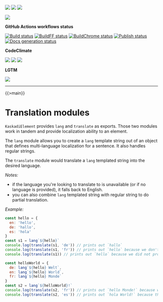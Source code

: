![](https://img.shields.io/github/package-json/v/kaskadi/template-kaskadi-element)
![](https://img.shields.io/badge/code--style-standard-blue)
![](https://img.shields.io/github/license/kaskadi/template-kaskadi-element?color=blue)

[![](https://img.shields.io/badge/live-example-orange)](https://cdn.klimapartner.net/modules/%40kaskadi/template-kaskadi-element/example/index.html)

**GitHub Actions workflows status**

[![Build status](https://img.shields.io/github/workflow/status/kaskadi/template-kaskadi-element/build?label=build&logo=mocha)](https://github.com/kaskadi/template-kaskadi-element/actions?query=workflow%3Abuild)
[![BuildFF status](https://img.shields.io/github/workflow/status/kaskadi/template-kaskadi-element/build-on-firefox?label=firefox&logo=Mozilla%20Firefox&logoColor=white)](https://github.com/kaskadi/template-kaskadi-element/actions?query=workflow%3Abuild-on-firefox)
[![BuildChrome status](https://img.shields.io/github/workflow/status/kaskadi/template-kaskadi-element/build-on-chrome?label=chrome&logo=Google%20Chrome&logoColor=white)](https://github.com/kaskadi/template-kaskadi-element/actions?query=workflow%3Abuild-on-chrome)
[![Publish status](https://img.shields.io/github/workflow/status/kaskadi/template-kaskadi-element/publish?label=publish&logo=Amazon%20AWS)](https://github.com/kaskadi/template-kaskadi-element/actions?query=workflow%3Apublish)
[![Docs generation status](https://img.shields.io/github/workflow/status/kaskadi/template-kaskadi-element/generate-docs?label=docs&logo=read-the-docs)](https://github.com/kaskadi/template-kaskadi-element/actions?query=workflow%3Agenerate-docs)

**CodeClimate**

[![](https://img.shields.io/codeclimate/maintainability/kaskadi/template-kaskadi-element?label=maintainability&logo=Code%20Climate)](https://codeclimate.com/github/kaskadi/template-kaskadi-element)
[![](https://img.shields.io/codeclimate/tech-debt/kaskadi/template-kaskadi-element?label=technical%20debt&logo=Code%20Climate)](https://codeclimate.com/github/kaskadi/template-kaskadi-element)
[![](https://img.shields.io/codeclimate/coverage/kaskadi/template-kaskadi-element?label=test%20coverage&logo=Code%20Climate)](https://codeclimate.com/github/kaskadi/template-kaskadi-element)

**LGTM**

[![](https://img.shields.io/lgtm/grade/javascript/github/kaskadi/template-kaskadi-element?label=code%20quality&logo=LGTM)](https://lgtm.com/projects/g/kaskadi/template-kaskadi-element/?mode=list&logo=LGTM)

<!-- You can add badges inside of this section if you'd like -->

****

<!-- automatically generated documentation will be placed in here -->
{{>main}}
<!-- automatically generated documentation will be placed in here -->

# Translation modules <a name="translation-module"></a>

`KaskadiElement` provides `lang` and `translate` as exports. Those two modules work in tandem and provide localization ability to an element.

The `lang` module allows you to create a `lang` template string out of an object that defines multi-language localization for a sentence. It also handles regular strings.

The `translate` module would translate a `lang` templated string into the desired language.

_Notes:_
- if the language you're looking to translate to is unavailable (or if no language is provided), it falls back to English.
- you can also combine `lang` templated string with regular string to do partial translation.

_Example:_
```js
const hello = {
  en: 'hello',
  de: 'hallo',
  es: 'hola'
}
const s1 = lang`${hello}`
console.log(translate(s1, 'de')) // prints out `hallo`
console.log(translate(s1, 'fr')) // prints out `hello` because we don't know the french localization for `hello`
console.log(translate(s1)) // prints out `hello` because we did not provide a language so it falls back to English

const helloWorld = {
  de: lang`${hello} Welt`,
  en: lang`${hello} World`,
  fr: lang`${hello} Monde`
}
const s2 = lang`${helloWorld}!`
console.log(translate(s2, 'fr')) // prints out `hello Monde!` because we don't know the french localization for `hello`
console.log(translate(s2, 'es')) // prints out `hola World!` because the Spanish localization for `hello` is `hola`
```
